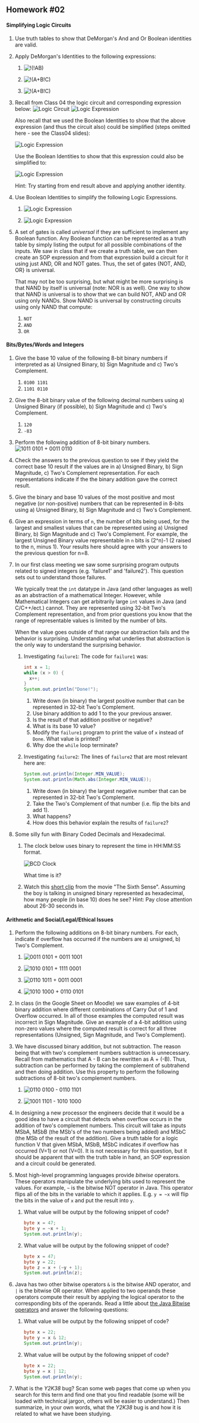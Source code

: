 ## Homework #02

#### Simplifying Logic Circuits

1. Use truth tables to show that DeMorgan's And and Or Boolean identities are valid.

1. Apply DeMorgan's Identities to the following expressions:
   1. ![!(!AB)](hw02-demorgan1.jpeg)

   1. ![!(A+B!C)](hw02-demorgan2.jpeg)

   1. ![!(A+B!C)](hw02-demorgan3.jpeg)

1. Recall from Class 04 the logic circuit and corresponding expression below:
   ![Logic Circuit](hw02-simplifycircuit.jpeg)
   ![Logic Expression](hw02-simplifyexpr.jpeg)

   Also recall that we used the Boolean Identities to show that the above expression (and thus the circuit also) could be simplified (steps omitted here - see the Class04 slides):

   ![Logic Expression](hw02-simplifiedexpr.jpeg)

   Use the Boolean Identities to show that this expression could also be simplified to:

   ![Logic Expression](hw02-simplifiedexpr2.jpeg)

   Hint: Try starting from end result above and applying another identity.

1. Use Boolean Identities to simplify the following Logic Expressions.
   1. ![Logic Expression](hw02-simplify1.jpeg)

   1. ![Logic Expression](hw02-simplify2.jpeg)

1. A set of gates is called _universal_ if they are sufficient to implement any Boolean function. Any Boolean function can be represented as a truth table by simply listing the output for all possible combinations of the inputs.  We saw in class that if we create a truth table, we can then create an SOP expression and from that expression build a circuit for it using just AND, OR and NOT gates.  Thus, the set of gates {NOT, AND, OR} is universal.

   That may not be too surprising, but what might be more surprising is that NAND by itself is universal (note: NOR is as well). One way to show that NAND is universal is to show that we can build NOT, AND and OR using only NANDs.  Show NAND is universal by constructing circuits using only NAND that compute:

   1. `NOT`
   1. `AND`
   1. `OR`

#### Bits/Bytes/Words and Integers

1. Give the base 10 value of the following 8-bit binary numbers if interpreted as a) Unsigned Binary, b) Sign Magnitude and c) Two's Complement.
   1. `0100 1101`
   1. `1101 0110`

1. Give the 8-bit binary value of the following decimal numbers using a) Unsigned Binary (if possible), b) Sign Magnitude and c) Two's Complement.
   1. `120`
   1. `-83`

1. Perform the following addition of 8-bit binary numbers.
   ![1011 0101 + 0011 0110](hw02-usb-addition.jpeg)

1. Check the answers to the previous question to see if they yield the correct base 10 result if the values are in a) Unsigned Binary, b) Sign Magnitude, c) Two's Complement representation.  For each representations indicate if the the binary addition gave the correct result.

1. Give the binary and base 10 values of the most positive and most negative (or non-positive) numbers that can be represented in 8-bits using a) Unsigned Binary, b) Sign Magnitude and c) Two's Complement.

1. Give an expression in terms of `n`, the number of bits being used, for the largest and smallest values that can be represented using a) Unsigned Binary, b) Sign Magnitude and c) Two's Complement.  For example, the largest Unsigned Binary value representable in `n` bits is (2^n)-1  (2 raised to the n, minus 1). Your results here should agree with your answers to the previous question for n=8.

1. In our first class meeting we saw some surprising program outputs related to signed integers (e.g. 'failure1' and 'failure2').  This question sets out to understand those failures.

   We typically treat the `int` datatype in Java (and other languages as well) as an abstraction of a mathematical Integer.  However, while Mathematical Integers can get arbitrarily large `int` values in Java (and C/C++/ect.) cannot.  They are represented using 32-bit Two's Complement representation, and from prior questions you know that the range of representable values is limited by the number of bits.

   When the value goes outside of that range our abstraction fails and the behavior is surprising.  Understanding what underlies that abstraction is the only way to understand the surprising behavior.

   1. Investigating `failure1`: The code for `failure1` was:
      ```java
      int x = 1;
      while (x > 0) {
        x++;
      }
      System.out.println("Done!");
      ```
      1. Write down (in binary) the largest positive number that can be represented in 32-bit Two's Complement.
      1. Use binary addition to add 1 to the your previous answer.
      1. Is the result of that addition positive or negative?
      1. What is its base 10 value?
      1. Modify the `failure1` program to print the value of `x` instead of `Done`.  What value is printed?
      1. Why doe the `while` loop terminate?

   1. Investigating `failure2`: The lines of `failure2` that are most relevant here are:
      ```java
      System.out.println(Integer.MIN_VALUE);
      System.out.println(Math.abs(Integer.MIN_VALUE));
      ```
      1. Write down (in binary) the largest negative number that can be represented in 32-bit Two's Complement.
      1. Take the Two's Complement of that number (i.e. flip the bits and add 1).
      1. What happens?
      1. How does this behavior explain the results of `failure2`?

1. Some silly fun with Binary Coded Decimals and Hexadecimal.
   1. The clock below uses binary to represent the time in HH:MM:SS format.  

      ![BCD Clock](hw02-bcd-clock.jpeg)

      What time is it?

   1. Watch this [short clip](https://www.youtube.com/watch?v=QUYKSWQmkrg) from the movie "The Sixth Sense". Assuming the boy is talking in unsigned binary represented as hexadecimal, how many people (in base 10) does he see?  Hint: Pay close attention about 26-30 seconds in.

#### Arithmetic and Social/Legal/Ethical Issues

1. Perform the following additions on 8-bit binary numbers.  For each, indicate if overflow has occurred if the numbers are a) unsigned, b) Two's Complement.

   1. ![0011 0101 + 0011 1001](hw02-arith1.jpeg)

   1. ![1010 0101 + 1111 0001](hw02-arith2.jpeg)

   1. ![0110 1011 + 0011 0001](hw02-arith3.jpeg)

   1. ![1010 1000 + 0110 0101](hw02-arith4.jpeg)

1. In class (in the Google Sheet on Moodle) we saw examples of 4-bit binary addition where different combinations of Carry Out of 1 and Overflow occurred.  In all of those examples the computed result was incorrect in Sign Magnitude. Give an example of a 4-bit addition using non-zero values where the computed result is correct for all three representations (Unsigned, Sign Magnitude, and Two's Complement).

1. We have discussed binary addition, but not subtraction.  The reason being that with two's complement numbers subtraction is unnecessary. Recall from mathematics that A - B can be rewritten as A + (-B).  Thus, subtraction can be performed by taking the complement of subtrahend and then doing addition.  Use this property to perform the following subtractions of 8-bit two's complement numbers.

   1. ![0110 0100 - 0110 1101](hw02-sub1.jpeg)

   1. ![1001 1101 - 1010 1000](hw02-sub2.jpeg)

1. In designing a new processor the engineers decide that it would be a good idea to have a circuit that detects when overflow occurs in the addition of two's complement numbers. This circuit will take as inputs MSbA, MSbB (the MSb's of the two numbers being added) and MSbC (the MSb of the result of the addition).  Give a truth table for a logic function V that given MSbA, MSbB, MSbC indicates if overflow has occurred (V=1) or not (V=0).  It is not necessary for this question, but it should be apparent that with the truth table in hand, an SOP expression and a circuit could be generated.

1. Most high-level programming languages provide _bitwise_ operators.  These operators manipulate the underlying bits used to represent the values. For example, `~` is the bitwise NOT operator in Java. This operator flips all of the bits in the variable to which it applies.  E.g. `y = ~x` will flip the bits in the value of `x` and put the result into `y`.  

   1. What value will be output by the following snippet of code?
      ```Java
      byte x = 47;
      byte y = ~x + 1;
      System.out.println(y);
      ```

   1. What value will be output by the following snippet of code?
      ```Java
      byte x = 47;
      byte y = 22;
      byte z = x + (~y + 1);
      System.out.println(z);
      ```

1. Java has two other bitwise operators `&` is the bitwise AND operator, and `|` is the bitwise OR operator.  When applied to two operands these operators compute their result by applying the logical operator to the corresponding bits of the operands.  Read a little about [the Java Bitwise operators](https://www.geeksforgeeks.org/bitwise-operators-in-java/) and answer the following questions:

   1. What value will be output by the following snippet of code?
      ```Java
      byte x = 22;
      byte y = x & 12;
      System.out.println(y);
      ```

   1. What value will be output by the following snippet of code?
      ```Java
      byte x = 22;
      byte y = x | 12;
      System.out.println(y);
      ```

1. What is the _Y2K38_ bug?  Scan some web pages that come up when you search for this term and find one that you find readable (some will be loaded with technical jargon, others will be easier to understand.)  Then summarize, in your own words, what the _Y2K38_ bug is and how it is related to what we have been studying.
